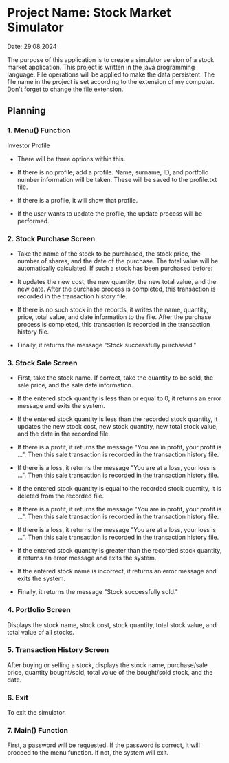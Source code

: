 

# Project Name: Stock Market Simulator

Date: 29.08.2024  

The purpose of this application is to create a simulator version of a stock market application. This project is written in the java programming language. File operations will be applied to make the data persistent. The file name in the project is set according to the extension of my computer. Don't forget to change the file extension.  


## Planning

### 1. Menu() Function

Investor Profile

- There will be three options within this.

- If there is no profile, add a profile. Name, surname, ID, and portfolio number information will be taken. These will be saved to the profile.txt file.

- If there is a profile, it will show that profile.

- If the user wants to update the profile, the update process will be performed.

### 2. Stock Purchase Screen

- Take the name of the stock to be purchased, the stock price, the number of shares, and the date of the purchase. The total value will be automatically calculated. If such a stock has been purchased before:

- It updates the new cost, the new quantity, the new total value, and the new date. After the purchase process is completed, this transaction is recorded in the transaction history file.

- If there is no such stock in the records, it writes the name, quantity, price, total value, and date information to the file. After the purchase process is completed, this transaction is recorded in the transaction history file.

- Finally, it returns the message "Stock successfully purchased."

### 3. Stock Sale Screen

- First, take the stock name. If correct, take the quantity to be sold, the sale price, and the sale date information.

- If the entered stock quantity is less than or equal to 0, it returns an error message and exits the system.

- If the entered stock quantity is less than the recorded stock quantity, it updates the new stock cost, new stock quantity, new total stock value, and the date in the recorded file.

- If there is a profit, it returns the message "You are in profit, your profit is ...". Then this sale transaction is recorded in the transaction history file.

- If there is a loss, it returns the message "You are at a loss, your loss is ...". Then this sale transaction is recorded in the transaction history file.

- If the entered stock quantity is equal to the recorded stock quantity, it is deleted from the recorded file.

- If there is a profit, it returns the message "You are in profit, your profit is ...". Then this sale transaction is recorded in the transaction history file.

- If there is a loss, it returns the message "You are at a loss, your loss is ...". Then this sale transaction is recorded in the transaction history file.

- If the entered stock quantity is greater than the recorded stock quantity, it returns an error message and exits the system.

- If the entered stock name is incorrect, it returns an error message and exits the system.

- Finally, it returns the message "Stock successfully sold."

### 4. Portfolio Screen

Displays the stock name, stock cost, stock quantity, total stock value, and total value of all stocks.

### 5. Transaction History Screen

After buying or selling a stock, displays the stock name, purchase/sale price, quantity bought/sold, total value of the bought/sold stock, and the date.

### 6. Exit

To exit the simulator.

### 7. Main() Function

First, a password will be requested. If the password is correct, it will proceed to the menu function. If not, the system will exit.
